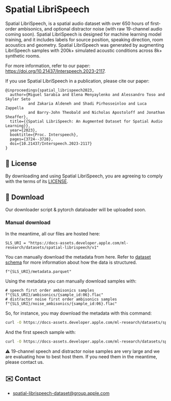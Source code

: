 # Spatial LibriSpeech

Spatial LibriSpeech, is a spatial audio dataset with over 650 hours of first-order
ambisonics, and optional distractor noise (with raw 19-channel audio coming soon). Spatial LibriSpeech is designed  for machine learning
model training, and it includes labels for source position, speaking direction, room acoustics and
geometry. Spatial LibriSpeech was generated by augmenting LibriSpeech samples with 200k+ simulated
acoustic conditions across 8k+ synthetic rooms.

For more information, refer to our paper: https://doi.org/10.21437/Interspeech.2023-2117.

If you use Spatial LibriSpeech in a publication, please cite our paper:
```
@inproceedings{spatial_librispeech2023,
  author={Miguel Sarabia and Elena Menyaylenko and Alessandro Toso and Skyler Seto
          and Zakaria Aldeneh and Shadi Pirhosseinloo and Luca Zappella
          and Barry-John Theobald and Nicholas Apostoloff and Jonathan Sheaffer},
  title={{Spatial LibriSpeech: An Augmented Dataset for Spatial Audio Learning}},
  year={2023},
  booktitle={Proc. Interspeech},
  pages={3724--3728},
  doi={10.21437/Interspeech.2023-2117}
}
```

## 📜 License

By downloading and using Spatial LibriSpeech, you are agreeing to comply with
the terms of its [LICENSE](LICENSE).

## 💾 Download
Our downloader script & pytorch dataloader will be uploaded soon.

### Manual download
In the meantime, all our files are hosted here:
```python3
SLS_URI = "https://docs-assets.developer.apple.com/ml-research/datasets/spatial-librispeech/v1"
```
You can manually download the metadata from here. Refer to [dataset schema](DATASET_SCHEMA.md)
for more information about how the data is structured.
```python3
f"{SLS_URI}/metadata.parquet"
```
Using the metadata you can manually download samples with:
```python3
# speech first order ambisonics samples
f"{SLS_URI}/ambisonics/{sample_id:06}.flac"
# distractor noise first order ambisonics samples
f"{SLS_URI}/noise_ambisonics/{sample_id:06}.flac"
```

So, for instance, you may download the metadata with this command:
```bash
curl -O https://docs-assets.developer.apple.com/ml-research/datasets/spatial-librispeech/v1/metadata.parquet
```
And the first speech sample with:
```bash
curl -O https://docs-assets.developer.apple.com/ml-research/datasets/spatial-librispeech/v1/ambisonics/000000.flac
```

⚠️ 19-channel speech and distractor noise samples are very large and we are evaluating how to best host them. If
you need them in the meantime, please contact us.

## ✉️ Contact

*  [spatial-librispeech-dataset@group.apple.com](mailto:spatial-librispeech-dataset@group.apple.com)
